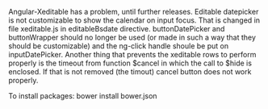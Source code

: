 Angular-Xeditable has a problem, until further releases. Editable datepicker
is not customizable to show the calendar on input focus. That is changed in
file xeditable.js in editableBsdate directive.
buttonDatePicker and buttonWrapper should no longer be used (or made in such a
way that they should be customizable) and the ng-click handle shoule be put on
inputDatePicker.
Another thing that prevents the xeditable rows to perform properly is the
timeout from function $cancel in which the call to $hide is enclosed. If that
is not removed (the timout) cancel button does not work properly.

To install packages: bower install bower.json
